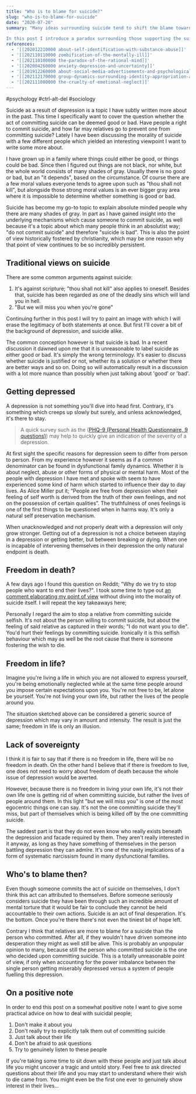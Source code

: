 ```yaml
---
title: "Who is to blame for suicide?"
slug: "who-is-to-blame-for-suicide"
date: "2020-07-20"
summary: "Many ideas surrounding suicide tend to shift the blame towards the person deciding to get rid of their life.  
  
In this post I introduce a paradox surrounding those supporting the suicidal person, also potentially being the cause of these suicidal ideations in the first place."
references: 
  - '[[202012210000 about-self-identification-with-substance-abuse]]'
  - '[[202110110000 zombification-of-the-mentally-ill]]'
  - '[[202110100000 the-paradox-of-the-rational-mind]]'
  - '[[202004260000 anxiety-depression-and-uncertainty]]'
  - '[[201912260000 about-social-media-advertisements-and-psychological-trauma]]'
  - '[[202112170000 group-dynamics-surrounding-identity-appropriation-and-inclusion]]'
  - '[[202111080000 the-cruelty-of-emotional-neglect]]'
---
```


#psychology #ctrl-alt-del #sociology

Suicide as a result of depression is a topic I have subtly written more about in the past. This time I specifically want to cover the question whether the act of committing suicide can be deemed good or bad. Have people a right to commit suicide, and how far may relatives go to prevent one from committing suicide? Lately I have been discussing the morality of suicide with a few different people which yielded an interesting viewpoint I want to write some more about.


I have grown up in a family where things could either be good, or things could be bad. Since then I figured out things are not black, nor white, but the whole world consists of many shades of gray. Usually there is no good or bad, but an "it depends", based on the circumstance. Of course there are a few moral values everyone tends to agree upon such as "thou shall not kill", but alongside those strong moral values is an ever bigger gray area where it is impossible to determine whether something is good or bad.

Suicide has become my go-to topic to explain absolute minded people why there are many shades of gray. In part as I have gained insight into the underlying mechanisms which cause someone to commit suicide, as well because it's a topic about which many people think in an absolutist way; "do not commit suicide" and therefore "suicide is bad". This is also the point of view historically fostered by christianity, which may be one reason why that point of view continues to be so incredibly persistent.


## Traditional views on suicide

There are some common arguments against suicide:

1. It's against scripture; "thou shall not kill" also applies to oneself. Besides that, suicide has been regarded as one of the deadly sins which will land you in hell.
2. "But we will miss you when you're gone"

Continuing further in this post I will try to paint an image with which I will erase the legitimacy of both statements at once. But first I'll cover a bit of the background of depression, and suicide alike.

The common conception however is that suicide is bad. In a recent discussion it dawned upon me that it is unreasonable to label suicide as either good or bad. It's simply the wrong terminology. It's easier to discuss whether suicide is justified or not, whether its a solution or whether there are better ways and so on. Doing so will automatically result in a discussion with a lot more nuance than possibly when just talking about 'good' or 'bad'.


## Getting depressed

A depression is not something you'll dive into head first. Contrary, it's something which creeps up slowly but surely, and unless acknowledged, it's there to stay.

> A quick survey such as the ([PHQ-9 (Personal Health Questionnaire, 9 questions)](https://patient.info/doctor/patient-health-questionnaire-phq-9)) may help to quickly give an indication of the severity of a depression.

At first sight the specific reasons for depression seem to differ from person to person. From my experience however it seems as if a common denominator can be found in dysfunctional family dynamics. Whether it is about neglect, abuse or other forms of physical or mental harm. Most of the people with depression I have met and spoke with seem to have experienced some kind of harm which started to influence their day to day lives. As Alice Miller put it; “People are free from depression when their feeling of self worth is derived from the truth of their own feelings, and not on the possession of certain qualities”. The truthfulness of ones feelings is one of the first things to be questioned when in harms way. It's only a natural self preservation mechanism.

When unacknowledged and not properly dealt with a depression will only grow stronger. Getting out of a depression is not a choice between staying in a depression or getting better, but between breaking or dying. When one is incapable of intervening themselves in their depression the only natural endpoint is death.


## Freedom in death?

A few days ago I found this question on Reddit; "Why do we try to stop people who want to end their lives?". I took some time to type out [an comment elaborating my point of view](https://www.reddit.com/r/morbidquestions/comments/hss2up/why_do_we_try_to_stop_people_who_want_to_end/fycqojf?utm_source=share&utm_medium=web2x) without diving into the morality of suicide itself. I will repeat the key takeaways here;

Personally I regard the aim to stop a relative from committing suicide selfish. It's not about the person willing to commit suicide, but about the feeling of said relative as captured in their words; "I do not want you to die". You'd hurt their feelings by committing suicide. Ironically it is this selfish behaviour which may as well be the root cause that there is someone fostering the wish to die.


## Freedom in life?

Imagine you're living a life in which you are not allowed to express yourself, you're being emotionally neglected while at the same time people around you impose certain expectations upon you. You're not free to be, let alone be yourself. You're not living your own life, but rather the lives of the people around you.

The situation sketched above can be considered a generic source of depression which may vary in amount and intensity. The result is just the same; freedom in life is only an illusion.


## Lack of sovereignty

I think it is fair to say that if there is no freedom in life, there will be no freedom in death. On the other hand I believe that if there is freedom to live, one does not need to worry about freedom of death because the whole issue of depression would be averted.

However, because there is no freedom in living your own life, it's not their own life one is getting rid of when committing suicide, but rather the lives of people around them. In this light "but we will miss you" is one of the most egocentric things one can say. It's not the one committing suicide they'll miss, but part of themselves which is being killed off by the one committing suicide.

The saddest part is that they do not even know who really exists beneath the depression and facade required by them. They aren't really interested in it anyway, as long as they have something of themselves in the person battling depression they can admire. It's one of the nasty implications of a form of systematic narcissism found in many dysfunctional families.


## Who's to blame then?

Even though someone commits the act of suicide on themselves, I don't think this act can attributed to themselves. Before someone seriously considers suicide they have been through such an incredible amount of mental torture that it would be fair to conclude they cannot be held accountable to their own actions. Suicide is an act of final desperation. It's the bottom. Once you're there there's not even the tiniest bit of hope left.

Contrary I think that relatives are more to blame for a suicide than the person who committed. After all, if they wouldn't have driven someone into desperation they might as well still be alive. This is probably an unpopular opinion to many, because still the person who committed suicide is the one who decided upon committing suicide. This is a totally unreasonable point of view, if only when accounting for the power imbalance between the single person getting miserably depressed versus a system of people fuelling this depression.


## On a positive note

In order to end this post on a somewhat positive note I want to give some practical advice on how to deal with suicidal people;

1. Don't make it about you
2. Don't really try to explicitly talk them out of committing suicide
3. Just talk about their life
4. Don't be afraid to ask questions
5. Try to genuinely listen to these people

If you're taking some time to sit down with these people and just talk about life you might uncover a tragic and untold story. Feel free to ask directed questions about their life and you may start to understand where their wish to die came from. You might even be the first one ever to genuinely show interest in their lives...
